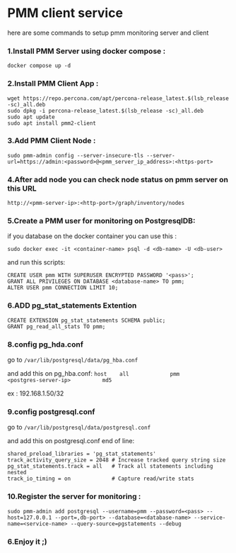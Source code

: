 # PMM client service
here are some commands to setup pmm monitoring server and client

### 1.Install PMM Server using docker compose :
```
docker compose up -d
```

### 2.Install PMM Client App :
```
wget https://repo.percona.com/apt/percona-release_latest.$(lsb_release -sc)_all.deb
sudo dpkg -i percona-release_latest.$(lsb_release -sc)_all.deb
sudo apt update
sudo apt install pmm2-client
```

### 3.Add PMM Client Node :
```
sudo pmm-admin config --server-insecure-tls --server-url=https://admin:<password>@<pmm_server_ip_address>:<https-port>
```

### 4.After add node you can check node status on pmm server on this URL
```
http://<pmm-server-ip>:<http-port>/graph/inventory/nodes
```

### 5.Create a PMM user for monitoring on PostgresqlDB:
if you database on the docker container you can use this :

```sudo docker exec -it <container-name> psql -d <db-name> -U <db-user>```

and run this scripts:
```
CREATE USER pmm WITH SUPERUSER ENCRYPTED PASSWORD '<pass>';
GRANT ALL PRIVILEGES ON DATABASE <database-name> TO pmm;
ALTER USER pmm CONNECTION LIMIT 10;
```

### 6.ADD pg_stat_statements Extention
```
CREATE EXTENSION pg_stat_statements SCHEMA public;
GRANT pg_read_all_stats TO pmm;
```

### 8.config pg_hda.conf
go to `/var/lib/postgresql/data/pg_hba.conf`

and add this on pg_hba.conf:
```host    all             pmm             <postgres-server-ip>          md5```

<postgres-server-ip> 
ex : 192.168.1.50/32

### 9.config postgresql.conf
go to `/var/lib/postgresql/data/postgresql.conf`

and add this on postgresql.conf end of line:
```
shared_preload_libraries = 'pg_stat_statements'
track_activity_query_size = 2048 # Increase tracked query string size
pg_stat_statements.track = all   # Track all statements including nested
track_io_timing = on             # Capture read/write stats
```

### 10.Register the server for monitoring :
```
sudo pmm-admin add postgresql --username=pmm --password=<pass> --host=127.0.0.1 --port=,db-port> --database=<database-name> --service-name=<service-name> --query-source=pgstatements --debug

```



### 6.Enjoy it ;)